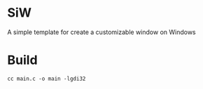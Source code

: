 # SiW
A simple template for create a customizable window on Windows
# Build
```
cc main.c -o main -lgdi32
```
